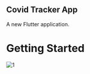 ## Covid Tracker App 

A new Flutter application.

# Getting Started
![1](https://user-images.githubusercontent.com/83150642/125686905-4831ca29-83e5-4f89-b5ad-be47ba5145e5.jpeg)

